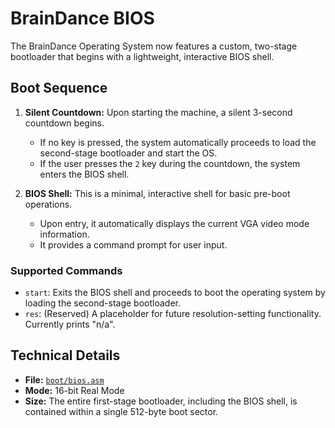 # BrainDance BIOS

The BrainDance Operating System now features a custom, two-stage bootloader that begins with a lightweight, interactive BIOS shell.

## Boot Sequence

1.  **Silent Countdown:** Upon starting the machine, a silent 3-second countdown begins.
    -   If no key is pressed, the system automatically proceeds to load the second-stage bootloader and start the OS.
    -   If the user presses the `2` key during the countdown, the system enters the BIOS shell.

2.  **BIOS Shell:** This is a minimal, interactive shell for basic pre-boot operations.
    -   Upon entry, it automatically displays the current VGA video mode information.
    -   It provides a command prompt for user input.

### Supported Commands

-   `start`: Exits the BIOS shell and proceeds to boot the operating system by loading the second-stage bootloader.
-   `res`: (Reserved) A placeholder for future resolution-setting functionality. Currently prints "n/a".

## Technical Details

-   **File:** [`boot/bios.asm`](boot/bios.asm)
-   **Mode:** 16-bit Real Mode
-   **Size:** The entire first-stage bootloader, including the BIOS shell, is contained within a single 512-byte boot sector.